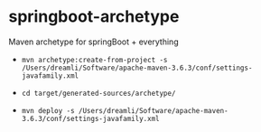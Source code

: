 # springboot-archetype
 Maven  archetype for springBoot + everything
 
 * `mvn archetype:create-from-project -s /Users/dreamli/Software/apache-maven-3.6.3/conf/settings-javafamily.xml`
 
 * `cd target/generated-sources/archetype/`
 
 * `mvn deploy -s /Users/dreamli/Software/apache-maven-3.6.3/conf/settings-javafamily.xml`
